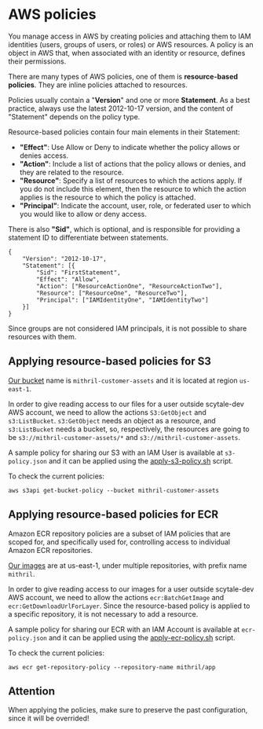 # AWS policies

You manage access in AWS by creating policies and attaching them to IAM identities (users, groups of users, or roles) or AWS resources. A policy is an object in AWS that, when associated with an identity or resource, defines their permissions. 

There are many types of AWS policies, one of them is **resource-based policies**. They are inline policies attached to resources.

Policies usually contain a "**Version**" and one or more **Statement**. 
As a best practice, always use the latest 2012-10-17 version, and the content of "Statement" depends on the policy type.

Resource-based policies contain four main elements in their Statement:
- **"Effect"**: Use Allow or Deny to indicate whether the policy allows or denies access.
- **"Action"**: Include a list of actions that the policy allows or denies, and they are related to the resource.
- **"Resource"**: Specify a list of resources to which the actions apply. If you do not include this element, then the resource to which the action applies is the resource to which the policy is attached.
- **"Principal"**: Indicate the account, user, role, or federated user to which you would like to allow or deny access.

There is also **"Sid"**, which is optional, and is responsible for providing a statement ID to differentiate between statements.

```
{
    "Version": "2012-10-17",
    "Statement": [{
        "Sid": "FirstStatement",
        "Effect": "Allow",
        "Action": ["ResourceActionOne", "ResourceActionTwo"],
        "Resource": ["ResourceOne", "ResourceTwo"], 
        "Principal": ["IAMIdentityOne", "IAMIdentityTwo"]
    }]
}
```

Since groups are not considered IAM principals, it is not possible to share resources with them.

## Applying resource-based policies for S3

[Our bucket](https://s3.console.aws.amazon.com/s3/buckets/mithril-customer-assets?region=us-east-1&tab=objects) name is `mithril-customer-assets` and it is located at region `us-east-1`.

In order to give reading access to our files for a user outside scytale-dev AWS account, we need to allow the actions `S3:GetObject` and `s3:ListBucket`. `s3:GetObject` needs an object as a resource, and `s3:ListBucket` needs a bucket, so, respectively, the resources are going to be `s3://mithril-customer-assets/*` and `s3://mithril-customer-assets`.

A sample policy for sharing our S3 with an IAM User is available at `s3-policy.json` and it can be applied using the [apply-s3-policy.sh](apply-s3-policy.sh) script.

To check the current policies:
```
aws s3api get-bucket-policy --bucket mithril-customer-assets
```

## Applying resource-based policies for ECR

Amazon ECR repository policies are a subset of IAM policies that are scoped for, and specifically used for, controlling access to individual Amazon ECR repositories.

[Our images](https://console.aws.amazon.com/ecr/repositories?region=us-east-1) are at us-east-1, under multiple repositories, with prefix name `mithril`.

In order to give reading access to our images for a user outside scytale-dev AWS account, we need to allow the actions `ecr:BatchGetImage` and `ecr:GetDownloadUrlForLayer`. Since the resource-based policy is applied to a specific repository, it is not necessary to add a resource.

A sample policy for sharing our ECR with an IAM Account is available at `ecr-policy.json` and it can be applied using the [apply-ecr-policy.sh](apply-ecr-policy.sh) script.

To check the current policies:
```
aws ecr get-repository-policy --repository-name mithril/app
```

## Attention

When applying the policies, make sure to preserve the past configuration, since it will be overrided!
